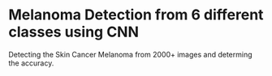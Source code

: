 # Melanoma Detection from 6 different classes using CNN
Detecting the Skin Cancer Melanoma from 2000+ images and determing the accuracy.
